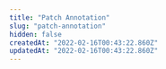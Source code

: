 ```yaml
---
title: "Patch Annotation"
slug: "patch-annotation"
hidden: false
createdAt: "2022-02-16T00:43:22.860Z"
updatedAt: "2022-02-16T00:43:22.860Z"
---
```

